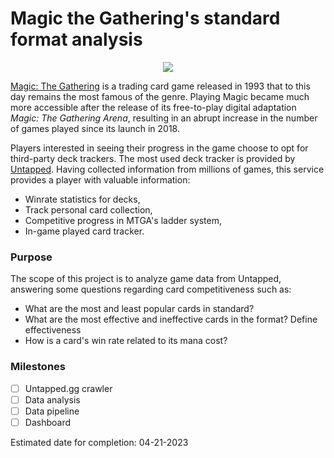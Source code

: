 # Magic the Gathering's standard format analysis

<p align="center">
  <img src="https://www.baixesoft.com/wp-content/uploads/2012/02/Magic-The-Gathering-Online-banner-baixesoft.jpg" />
</p>

[Magic: The Gathering](https://magic.wizards.com/en/intro) is a trading card game released in 1993 that to this day remains the most famous of the genre. Playing Magic became much more accessible after the release of its free-to-play digital adaptation _Magic: The Gathering Arena_, resulting in an abrupt increase in the number of games played since its launch in 2018.

Players interested in seeing their progress in the game choose to opt for third-party deck trackers. The most used deck tracker is provided by [Untapped](https://mtga.untapped.gg/). Having collected information from millions of games, this service provides a player with valuable information:
- Winrate statistics for decks,
- Track personal card collection,
- Competitive progress in MTGA's ladder system,
- In-game played card tracker.

### Purpose

The scope of this project is to analyze game data from Untapped, answering some questions regarding card competitiveness such as:
- What are the most and least popular cards in standard?
- What are the most effective and ineffective cards in the format? Define effectiveness
- How is a card's win rate related to its mana cost?

### Milestones

- [ ] Untapped.gg crawler
- [ ] Data analysis
- [ ] Data pipeline
- [ ] Dashboard

Estimated date for completion: 04-21-2023